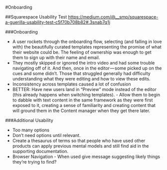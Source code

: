 #Onboarding

##Squarespace Usability Test
https://medium.com/@__smp/squarespace-a-guerilla-usability-test-c5f70b708b82#.3snab7q1j

###Onboarding
- A user rockets through the onboarding flow, selecting (and falling in love with) the beautifully curated templates representing the promise of what their website could be. The feeling of ownership was enough to get them to sign up with their name and email.
- They mostly skipped or ignored the intro video and had some trouble navigating off of it. And then, once in the editor — some picked up on the cues and some didn’t. Those that struggled generally had difficulty understanding what they were editing and how to view these edits.
- Inconsistency across templates caused a lot of confusion
- BETTER: Have new users land in “Preview” mode instead of the editor (this already happens when switching templates). - Allow them to begin to dabble with text content in the same framework as they were first exposed to it, creating a sense of familiarity and creating content that will ground them in the Content manager when they get there later.

###Additional Usability
- Too many options
- Don’t need options until relevant.
- Create a thesaurus of terms so that people who have used other products can apply previous mental models and still  find aid in the supporting documentation.
- Browser Navigation - When used give message suggesting likely things they’re trying to find?  